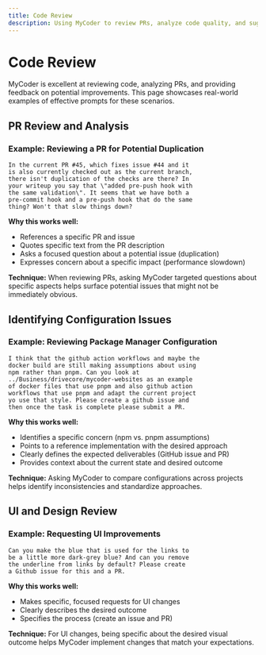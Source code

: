 ```yaml
---
title: Code Review
description: Using MyCoder to review PRs, analyze code quality, and suggest improvements
---
```


# Code Review

MyCoder is excellent at reviewing code, analyzing PRs, and providing feedback on potential improvements. This page showcases real-world examples of effective prompts for these scenarios.

## PR Review and Analysis

### Example: Reviewing a PR for Potential Duplication

```
In the current PR #45, which fixes issue #44 and it
is also currently checked out as the current branch,
there isn't duplication of the checks are there? In
your writeup you say that \"added pre-push hook with
the same validation\". It seems that we have both a
pre-commit hook and a pre-push hook that do the same
thing? Won't that slow things down?
```

**Why this works well:**

- References a specific PR and issue
- Quotes specific text from the PR description
- Asks a focused question about a potential issue (duplication)
- Expresses concern about a specific impact (performance slowdown)

**Technique:** When reviewing PRs, asking MyCoder targeted questions about specific aspects helps surface potential issues that might not be immediately obvious.

## Identifying Configuration Issues

### Example: Reviewing Package Manager Configuration

```
I think that the github action workflows and maybe the
docker build are still making assumptions about using
npm rather than pnpm. Can you look at
../Business/drivecore/mycoder-websites as an example
of docker files that use pnpm and also github action
workflows that use pnpm and adapt the current project
yo use that style. Please create a github issue and
then once the task is complete please submit a PR.
```

**Why this works well:**

- Identifies a specific concern (npm vs. pnpm assumptions)
- Points to a reference implementation with the desired approach
- Clearly defines the expected deliverables (GitHub issue and PR)
- Provides context about the current state and desired outcome

**Technique:** Asking MyCoder to compare configurations across projects helps identify inconsistencies and standardize approaches.

## UI and Design Review

### Example: Requesting UI Improvements

```
Can you make the blue that is used for the links to
be a little more dark-grey blue? And can you remove
the underline from links by default? Please create
a Github issue for this and a PR.
```

**Why this works well:**

- Makes specific, focused requests for UI changes
- Clearly describes the desired outcome
- Specifies the process (create an issue and PR)

**Technique:** For UI changes, being specific about the desired visual outcome helps MyCoder implement changes that match your expectations.
